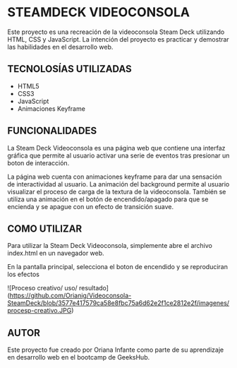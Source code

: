 # STEAMDECK VIDEOCONSOLA


Este proyecto es una recreación de la videoconsola Steam Deck utilizando HTML, CSS y JavaScript. La intención del proyecto es practicar y demostrar las habilidades en el desarrollo web.

## TECNOLOSÍAS UTILIZADAS
- HTML5
- CSS3
- JavaScript
- Animaciones Keyframe

## FUNCIONALIDADES
La Steam Deck Videoconsola es una página web que contiene una interfaz gráfica que permite al usuario activar una serie de eventos tras presionar un boton de interacción.

La página web cuenta con animaciones keyframe para dar una sensación de interactividad al usuario. La animación del background permite al usuario visualizar el proceso de carga de la textura de la videoconsola. También se utiliza una animación en el botón de encendido/apagado para que se encienda y se apague con un efecto de transición suave.

## COMO UTILIZAR
Para utilizar la Steam Deck Videoconsola, simplemente abre el archivo index.html en un navegador web.

En la pantalla principal, selecciona el boton de encendido y se reproduciran los efectos

![Proceso creativo/ uso/ resultado] (https://github.com/Orianig/Videoconsola-SteamDeck/blob/3577e417579ca58e8fbc75a6d62e2f1ce2812e2f/imagenes/procesp-creativo.JPG)

## AUTOR
Este proyecto fue creado por Oriana Infante como parte de su aprendizaje en desarrollo web en el bootcamp de GeeksHub.